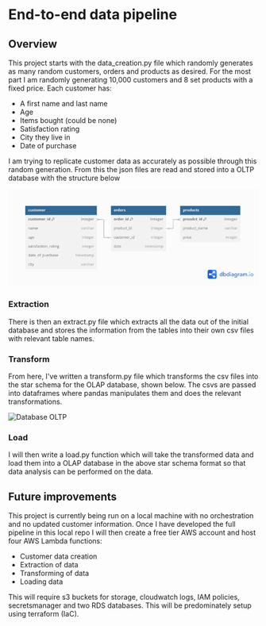 # End-to-end data pipeline

## Overview

This project starts with the data_creation.py file which randomly generates as many random customers, orders and products as desired. For the most part I am randomly generating 10,000 customers and 8 set products with a fixed price. Each customer has:

- A first name and last name
- Age
- Items bought (could be none)
- Satisfaction rating
- City they live in
- Date of purchase 

I am trying to replicate customer data as accurately as possible through this random generation. From this the json files are read and stored into a OLTP database with the structure below

![Database OLTP](./Untitled.png)

### Extraction

There is then an extract.py file which extracts all the data out of the initial database and stores the information from the tables into their own csv files with relevant table names. 

### Transform

From here, I've written a transform.py file which transforms the csv files into the star schema for the OLAP database, shown below. The csvs are passed into dataframes where pandas manipulates them and does the relevant transformations.

![Database OLTP](./Untitled(1).png)

### Load

I will then write a load.py function which will take the transformed data and load them into a OLAP database in the above star schema format so that data analysis can be performed on the data.

## Future improvements

This project is currently being run on a local machine with no orchestration and no updated customer information. Once I have developed the full pipeline in this local repo I will then create a free tier AWS account and host four AWS Lambda functions:

- Customer data creation
- Extraction of data
- Transforming of data
- Loading data

This will require s3 buckets for storage, cloudwatch logs, IAM policies, secretsmanager and two RDS databases. This will be predominately setup using terraform (IaC). 
